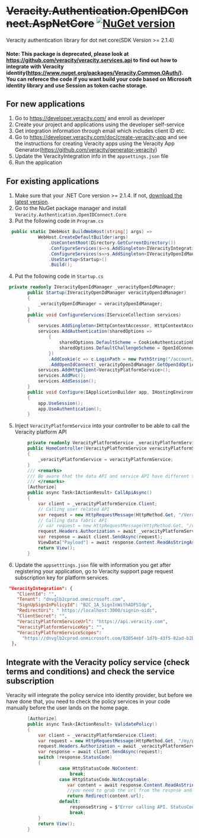 
# ~~Veracity.Authentication.OpenIDConnect.AspNetCore~~ [![NuGet version](https://badge.fury.io/nu/Veracity.Authentication.OpenIDConnect.Core.svg)](https://badge.fury.io/nu/Veracity.Authentication.OpenIDConnect.Core)
Veracity authentication library for dot net core(SDK Version >= 2.1.4)

#### Note: This package is deprecated, please look at https://github.com/veracity/veracity.services.api to find out how to integrate with Veracity identity(https://www.nuget.org/packages/Veracity.Common.OAuth/). You can referece the code if you want build your code based on Microsoft identity library and use Session as token cache storage. 

## For new applications
1. Go to https://developer.veracity.com/ and enroll as developer
2. Create your project and applications using the developer self-service
3. Get  integration information through email which includes client ID etc. 
4. Go to https://developer.veracity.com/doc/create-veracity-app and see the instructions for creating Veracity apps using the Veracity App Generator(https://github.com/veracity/generator-veracity)
5. Update the VeracityIntegration info in the `appsettings.json` file
6. Run the application 

## For existing applications
1. Make sure that your .NET Core version >= 2.1.4. If not, [download the latest version](https://www.microsoft.com/net/download).
2. Go to the NuGet package manager and install `Veracity.Authentication.OpenIDConnect.Core`
3. Put the following code in `Program.cs`
```C#
  public static IWebHost BuildWebHost(string[] args) =>
            WebHost.CreateDefaultBuilder(args)
                .UseContentRoot(Directory.GetCurrentDirectory())
                .ConfigureServices(s=>s.AddSingleton<IVeracityIntegrationConfigService, VeracityIntegrationConfigService>())
                .ConfigureServices(s=>s.AddSingleton<IVeracityOpenIdManager, VeracityOpenIdManager>())
                .UseStartup<Startup>()
                .Build();
```
4. Put the following code in `Startup.cs`
```C#
 private readonly IVeracityOpenIdManager _veracityOpenIdManager;
        public Startup(IVeracityOpenIdManager veracityOpenIdManager)
        {
            _veracityOpenIdManager = veracityOpenIdManager;
        }
        public void ConfigureServices(IServiceCollection services)
        {
            services.AddSingleton<IHttpContextAccessor, HttpContextAccessor>();
            services.AddAuthentication(sharedOptions =>
                {
                    sharedOptions.DefaultScheme = CookieAuthenticationDefaults.AuthenticationScheme;
                    sharedOptions.DefaultChallengeScheme = OpenIdConnectDefaults.AuthenticationScheme;
                })
                .AddCookie(c => c.LoginPath = new PathString("/account/signin"))
                .AddOpenIdConnect(_veracityOpenIdManager.GetOpenIdOptions());
            services.AddHttpClient<VeracityPlatformService>();
            services.AddMvc();
            services.AddSession();
        }
        public void Configure(IApplicationBuilder app, IHostingEnvironment env)
        {
            app.UseSession();
            app.UseAuthentication();
        }
```
5. Inject `VeracityPlatformService` into your controller to be able to call the Veracity platform API
```C#
        private readonly VeracityPlatformService _veracityPlatformService;
        public HomeController(VeracityPlatformService veracityPlatformService)
        {
            _veracityPlatformService = veracityPlatformService;
        }
        /// <remarks>
        /// Be aware that the data API and service API have different scopes, this is a matter about whether you can get a valid access token. The service key is also different.
        /// </remarks>
        [Authorize]
        public async Task<IActionResult> CallApiAsync()
        {
            var client = _veracityPlatformService.Client;
            // Calling user related API
            var request = new HttpRequestMessage(HttpMethod.Get, "/Veracity/Services/my/profile");
            // Calling data fabric API
            // var request = new HttpRequestMessage(HttpMethod.Get, "/veracity/datafabric/data/api/1/resources");
            request.Headers.Authorization = await _veracityPlatformService.GetAuthenticationHeaderAsync();
            var response = await client.SendAsync(request);
            ViewData["Payload"] = await response.Content.ReadAsStringAsync();
            return View();
        }
```
6. Update the `appsetttings.json` file with information you get after registering your application, go to Veracity support page request subscription key for platform services. 
```json
 "VeracityIntegration": {
    "ClientId": "", 
    "Tenant": "dnvglb2cprod.onmicrosoft.com",
    "SignUpSignInPolicyId": "B2C_1A_SignInWithADFSIdp",
    "RedirectUri": " https://localhost:3000/signin-oidc",
    "ClientSecret": "", 
    "VeracityPlatformServiceUrl": "https://api.veracity.com", 
    "VeracityPlatformServiceKey": "", 
    "VeracityPlatformServiceScopes":
      "https://dnvglb2cprod.onmicrosoft.com/83054ebf-1d7b-43f5-82ad-b2bde84d7b75/user_impersonation"
  },
```
## Integrate with the Veracity policy service (check terms and conditions) and check the service subscription
Veracity will integrate the policy service into identity provider, but before we have done that, you need to check the policy services in your code manually before the user lands on the home page.  
```C#
        [Authorize]
        public async Task<IActionResult> ValidatePolicy()
        {
            var client = _veracityPlatformService.Client;
            var request = new HttpRequestMessage(HttpMethod.Get, "/my/policies/{serviceId}/validate()");
            request.Headers.Authorization = await _veracityPlatformService.GetAuthenticationHeaderAsync();
            var response = await client.SendAsync(request);
            switch (response.StatusCode)
            {
                    case HttpStatusCode.NoContent:
                        break;
                    case HttpStatusCode.NotAcceptable:
                       var content = await response.Content.ReadAsStringAsync();
                       //you need to grab the url from the respnse and redirect user to this address, Veracity will handle the following stuff. 
                       return Redirect(content.url);
                    default:
                        responseString = $"Error calling API. StatusCode=${response.StatusCode}";
                        break;
            }    
            return View();
        }
```

